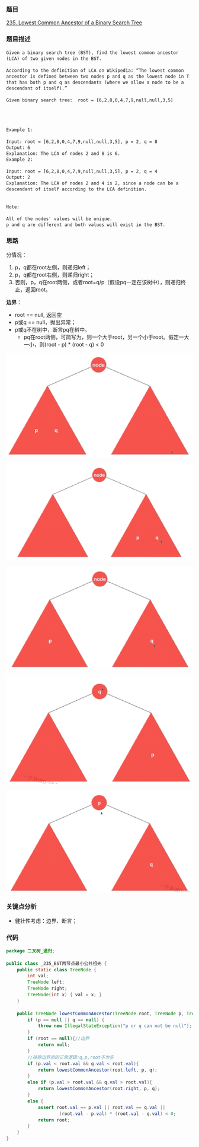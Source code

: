 ### 题目
[235. Lowest Common Ancestor of a Binary Search Tree](https://leetcode.com/problems/lowest-common-ancestor-of-a-binary-search-tree/)
### 题目描述
```
Given a binary search tree (BST), find the lowest common ancestor (LCA) of two given nodes in the BST.

According to the definition of LCA on Wikipedia: “The lowest common ancestor is defined between two nodes p and q as the lowest node in T that has both p and q as descendants (where we allow a node to be a descendant of itself).”

Given binary search tree:  root = [6,2,8,0,4,7,9,null,null,3,5]


 

Example 1:

Input: root = [6,2,8,0,4,7,9,null,null,3,5], p = 2, q = 8
Output: 6
Explanation: The LCA of nodes 2 and 8 is 6.
Example 2:

Input: root = [6,2,8,0,4,7,9,null,null,3,5], p = 2, q = 4
Output: 2
Explanation: The LCA of nodes 2 and 4 is 2, since a node can be a descendant of itself according to the LCA definition.
 

Note:

All of the nodes' values will be unique.
p and q are different and both values will exist in the BST.
```
### 思路
分情况：

1. p，q都在root左侧，则递归left；
2. p，q都在root右侧，则递归right；
3. 否则，p，q在root两侧，或者root=q/p（假设pq一定在该树中），则递归终止，返回root。

**边界**：

* root == null, 返回空
* p或q == null，抛出异常；
* p或q不在树中，断言pq在树中。
	* pq在root两侧，可简写为，则一个大于root，另一个小于root。假定一大一小，则(root - p) * (root - q) < 0

![pic](https://github.com/zhangbotong/LeetCode/blob/master/assets/235-1.png)

![pic](https://github.com/zhangbotong/LeetCode/blob/master/assets/235-2.png)

![pic](https://github.com/zhangbotong/LeetCode/blob/master/assets/235-3.png)

![pic](https://github.com/zhangbotong/LeetCode/blob/master/assets/235-4.png)

![pic](https://github.com/zhangbotong/LeetCode/blob/master/assets/235-5.png)

### 关键点分析
* 健壮性考虑：边界、断言；

### 代码
```java
package 二叉树_递归;

public class _235_BST两节点最小公共祖先 {
    public static class TreeNode {
        int val;
        TreeNode left;
        TreeNode right;
        TreeNode(int x) { val = x; }
    }

    public TreeNode lowestCommonAncestor(TreeNode root, TreeNode p, TreeNode q) {
        if (p == null || q == null) {
            throw new IllegalStateException("p or q can not be null");
        }
        if (root == null){//边界
            return null;
        }
        //排除边界后的正常逻辑:q,p,root不为空
        if (p.val < root.val && q.val < root.val){
            return lowestCommonAncestor(root.left, p, q);
        }
        else if (p.val > root.val && q.val > root.val){
            return lowestCommonAncestor(root.right, p, q);
        }
        else {
            assert root.val == p.val || root.val == q.val ||
                    (root.val - p.val) * (root.val - q.val) < 0;
            return root;
        }
    }
}
```
